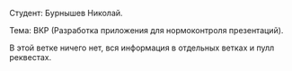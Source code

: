Студент: Бурнышев Николай.

Тема: ВКР (Разработка приложения для нормоконтроля презентаций).

В этой ветке ничего нет, вся информация в отдельных ветках и пулл реквестах.
